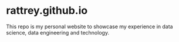 # rattrey.github.io
This repo is my personal website to showcase my experience in data science, data engineering and technology.
